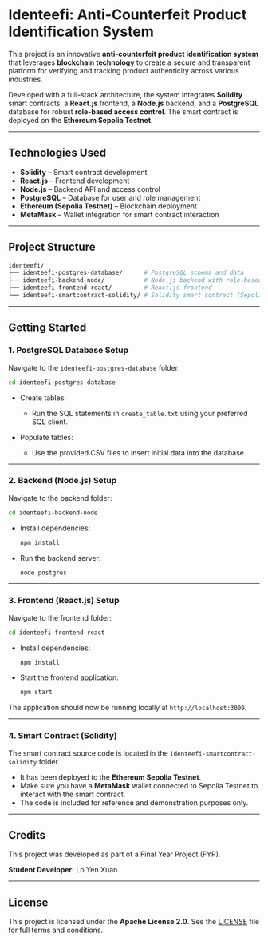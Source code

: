 
# Identeefi: Anti-Counterfeit Product Identification System

This project is an innovative **anti-counterfeit product identification system** that leverages **blockchain technology** to create a secure and transparent platform for verifying and tracking product authenticity across various industries.

Developed with a full-stack architecture, the system integrates **Solidity** smart contracts, a **React.js** frontend, a **Node.js** backend, and a **PostgreSQL** database for robust **role-based access control**. The smart contract is deployed on the **Ethereum Sepolia Testnet**.

---

## Technologies Used

- **Solidity** – Smart contract development
- **React.js** – Frontend development
- **Node.js** – Backend API and access control
- **PostgreSQL** – Database for user and role management
- **Ethereum (Sepolia Testnet)** – Blockchain deployment
- **MetaMask** – Wallet integration for smart contract interaction

---

## Project Structure

```bash
identeefi/
├── identeefi-postgres-database/      # PostgreSQL schema and data
├── identeefi-backend-node/           # Node.js backend with role-based access
├── identeefi-frontend-react/         # React.js frontend
└── identeefi-smartcontract-solidity/ # Solidity smart contract (Sepolia)
````

---

## Getting Started

### 1. PostgreSQL Database Setup

Navigate to the `identeefi-postgres-database` folder:

```bash
cd identeefi-postgres-database
```

* Create tables:

  * Run the SQL statements in `create_table.txt` using your preferred SQL client.
* Populate tables:

  * Use the provided CSV files to insert initial data into the database.

---

### 2. Backend (Node.js) Setup

Navigate to the backend folder:

```bash
cd identeefi-backend-node
```

* Install dependencies:

  ```bash
  npm install
  ```
* Run the backend server:

  ```bash
  node postgres
  ```

---

### 3. Frontend (React.js) Setup

Navigate to the frontend folder:

```bash
cd identeefi-frontend-react
```

* Install dependencies:

  ```bash
  npm install
  ```
* Start the frontend application:

  ```bash
  npm start
  ```

The application should now be running locally at `http://localhost:3000`.

---

### 4. Smart Contract (Solidity)

The smart contract source code is located in the `identeefi-smartcontract-solidity` folder.

* It has been deployed to the **Ethereum Sepolia Testnet**.
* Make sure you have a **MetaMask** wallet connected to Sepolia Testnet to interact with the smart contract.
* The code is included for reference and demonstration purposes only.

---

## Credits

This project was developed as part of a Final Year Project (FYP).

**Student Developer:** Lo Yen Xuan

---

## License

This project is licensed under the **Apache License 2.0**. See the [LICENSE](LICENSE) file for full terms and conditions.

